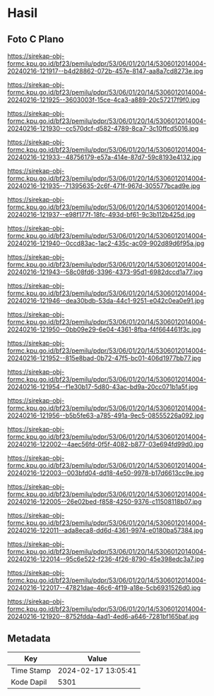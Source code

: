 # Hasil

## Foto C Plano

https://sirekap-obj-formc.kpu.go.id/bf23/pemilu/pdpr/53/06/01/20/14/5306012014004-20240216-121917--b4d28862-072b-457e-8147-aa8a7cd8273e.jpg

https://sirekap-obj-formc.kpu.go.id/bf23/pemilu/pdpr/53/06/01/20/14/5306012014004-20240216-121925--3603003f-15ce-4ca3-a889-20c57217f9f0.jpg

https://sirekap-obj-formc.kpu.go.id/bf23/pemilu/pdpr/53/06/01/20/14/5306012014004-20240216-121930--cc570dcf-d582-4789-8ca7-3c10ffcd5016.jpg

https://sirekap-obj-formc.kpu.go.id/bf23/pemilu/pdpr/53/06/01/20/14/5306012014004-20240216-121933--48756179-e57a-414e-87d7-59c8193e4132.jpg

https://sirekap-obj-formc.kpu.go.id/bf23/pemilu/pdpr/53/06/01/20/14/5306012014004-20240216-121935--71395635-2c6f-471f-967d-305577bcad9e.jpg

https://sirekap-obj-formc.kpu.go.id/bf23/pemilu/pdpr/53/06/01/20/14/5306012014004-20240216-121937--e98f177f-18fc-493d-bf61-9c3b112b425d.jpg

https://sirekap-obj-formc.kpu.go.id/bf23/pemilu/pdpr/53/06/01/20/14/5306012014004-20240216-121940--0ccd83ac-1ac2-435c-ac09-902d89d6f95a.jpg

https://sirekap-obj-formc.kpu.go.id/bf23/pemilu/pdpr/53/06/01/20/14/5306012014004-20240216-121943--58c08fd6-3396-4373-95d1-6982dccd1a77.jpg

https://sirekap-obj-formc.kpu.go.id/bf23/pemilu/pdpr/53/06/01/20/14/5306012014004-20240216-121946--dea30bdb-53da-44c1-9251-e042c0ea0e91.jpg

https://sirekap-obj-formc.kpu.go.id/bf23/pemilu/pdpr/53/06/01/20/14/5306012014004-20240216-121950--0bb09e29-6e04-4361-8fba-f4f664461f3c.jpg

https://sirekap-obj-formc.kpu.go.id/bf23/pemilu/pdpr/53/06/01/20/14/5306012014004-20240216-121952--815e8bad-0b72-47f5-bc01-406d1977bb77.jpg

https://sirekap-obj-formc.kpu.go.id/bf23/pemilu/pdpr/53/06/01/20/14/5306012014004-20240216-121954--f1e30b17-5d80-43ac-bd9a-20cc071b1a5f.jpg

https://sirekap-obj-formc.kpu.go.id/bf23/pemilu/pdpr/53/06/01/20/14/5306012014004-20240216-121956--b5b5fe63-a785-491a-9ec5-08555226a092.jpg

https://sirekap-obj-formc.kpu.go.id/bf23/pemilu/pdpr/53/06/01/20/14/5306012014004-20240216-122002--4aec56fd-0f5f-4082-b877-03e694fd99d0.jpg

https://sirekap-obj-formc.kpu.go.id/bf23/pemilu/pdpr/53/06/01/20/14/5306012014004-20240216-122003--003bfd04-dd18-4e50-9978-b17d6613cc9e.jpg

https://sirekap-obj-formc.kpu.go.id/bf23/pemilu/pdpr/53/06/01/20/14/5306012014004-20240216-122005--26e02bed-f858-4250-9376-c11508118b07.jpg

https://sirekap-obj-formc.kpu.go.id/bf23/pemilu/pdpr/53/06/01/20/14/5306012014004-20240216-122011--ada8eca8-dd6d-4361-9974-e0180ba57384.jpg

https://sirekap-obj-formc.kpu.go.id/bf23/pemilu/pdpr/53/06/01/20/14/5306012014004-20240216-122014--95c6e522-f236-4f26-8790-45e398edc3a7.jpg

https://sirekap-obj-formc.kpu.go.id/bf23/pemilu/pdpr/53/06/01/20/14/5306012014004-20240216-122017--47821dae-46c6-4f19-a18e-5cb6931526d0.jpg

https://sirekap-obj-formc.kpu.go.id/bf23/pemilu/pdpr/53/06/01/20/14/5306012014004-20240216-121920--8752fdda-4ad1-4ed6-a646-7281bf165baf.jpg


## Metadata

| Key        | Value               |
| ---------- | ------------------- |
| Time Stamp | 2024-02-17 13:05:41 |
| Kode Dapil | 5301                |



